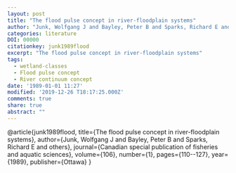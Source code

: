 ```yaml
---
layout: post
title: "The flood pulse concept in river-floodplain systems"
author: "Junk, Wolfgang J and Bayley, Peter B and Sparks, Richard E and others"
categories: literature
DOI: 00000
citationkey: junk1989flood
excerpt: "The flood pulse concept in river-floodplain systems"
tags:
  - wetland-classes
  - Flood pulse concept
  - River continuum concept
date: '1989-01-01 11:27'
modified: '2019-12-26 T18:17:25.000Z'
comments: true
share: true
abstract: ""
---
```


@article{junk1989flood,
  title={The flood pulse concept in river-floodplain systems},
  author={Junk, Wolfgang J and Bayley, Peter B and Sparks, Richard E and others},
  journal={Canadian special publication of fisheries and aquatic sciences},
  volume={106},
  number={1},
  pages={110--127},
  year={1989},
  publisher={Ottawa}
}

